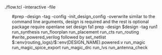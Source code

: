 ./flow.tcl -interactive -file <file>





<ul>
#prep -design <design> -tag <tag> -config <config> -init_design_config -overwrite similar to the command line arguments, design is required and the rest is optional
package require openlane
set design fa1
prep -design $design -tag run1
run_synthesis
run_floorplan
run_placement
run_cts
run_routing
#write_powered_verilog followed by set_netlist $::env(routing_logs)/$::env(DESIGN_NAME).powered.v
run_magic
run_magic_spice_export
run_magic_drc
run_lvs
run_antenna_check</ul>
